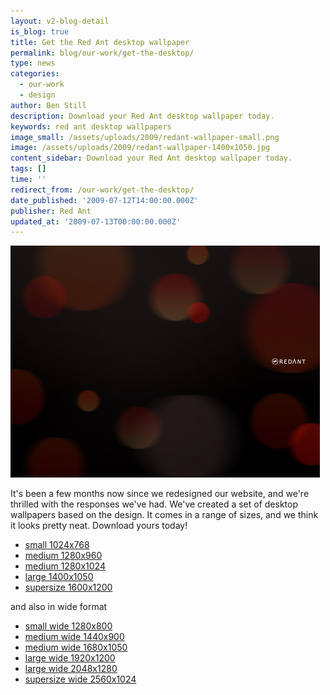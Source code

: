 ```yaml
---
layout: v2-blog-detail
is_blog: true
title: Get the Red Ant desktop wallpaper
permalink: blog/our-work/get-the-desktop/
type: news
categories:
  - our-work
  - design
author: Ben Still
description: Download your Red Ant desktop wallpaper today.
keywords: red ant desktop wallpapers
image_small: /assets/uploads/2009/redant-wallpaper-small.png
image: /assets/uploads/2009/redant-wallpaper-1400x1050.jpg
content_sidebar: Download your Red Ant desktop wallpaper today.
tags: []
time: ''
redirect_from: /our-work/get-the-desktop/
date_published: '2009-07-12T14:00:00.000Z'
publisher: Red Ant
updated_at: '2009-07-13T00:00:00.000Z'
---
```


![desktops preview](/assets/uploads/2009/redant-wallpaper-preview.jpg "")

It's been a few months now since we redesigned our website, and we're thrilled with the responses we've had. We've created a set of desktop wallpapers based on the design. It comes in a range of sizes, and we think it looks pretty neat. Download yours today!

* [small 1024x768](/assets/uploads/2009/redant-wallpaper-1024x768.jpg "")
* [medium 1280x960](/assets/uploads/2009/redant-wallpaper-1280x960.jpg "")
* [medium 1280x1024](/assets/uploads/2009/redant-wallpaper-1280x1024.jpg "")
* [large 1400x1050](/assets/uploads/2009/redant-wallpaper-1400x1050.jpg "")
* [supersize 1600x1200](/assets/uploads/2009/redant-wallpaper-1600x1200.jpg "")

and also in wide format

* [small wide 1280x800](/assets/uploads/2009/redant-wallpaper-1280x800.jpg "")
* [medium wide 1440x900](/assets/uploads/2009/redant-wallpaper-1440x900.jpg "")
* [medium wide 1680x1050](/assets/uploads/2009/redant-wallpaper-1680x1050.jpg "")
* [large wide 1920x1200](/assets/uploads/2009/redant-wallpaper-1920x1200.jpg "")
* [large wide 2048x1280](/assets/uploads/2009/redant-wallpaper-2048x1280.jpg "")
* [supersize wide 2560x1024](/assets/uploads/2009/redant-wallpaper-2560x1024.jpg "")
